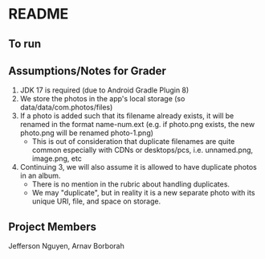 # README

## To run

## Assumptions/Notes for Grader
1. JDK 17 is required (due to Android Gradle Plugin 8)
2. We store the photos in the app's local storage (so data/data/com.photos/files)
3. If a photo is added such that its filename already exists, it will be renamed in the format name-num.ext (e.g. if photo.png exists, the new photo.png will be renamed photo-1.png)
    - This is out of consideration that duplicate filenames are quite common especially with CDNs or desktops/pcs, i.e. unnamed.png, image.png, etc
4. Continuing 3, we will also assume it is allowed to have duplicate photos in an album.
    - There is no mention in the rubric about handling duplicates.
    - We may "duplicate", but in reality it is a new separate photo with its unique URI, file, and space on storage.

## Project Members
Jefferson Nguyen, Arnav Borborah